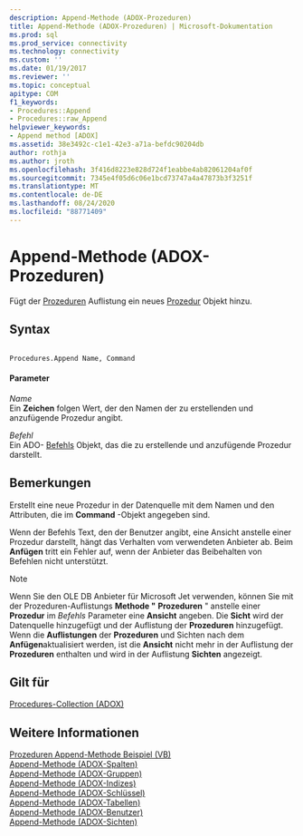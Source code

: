 ```yaml
---
description: Append-Methode (ADOX-Prozeduren)
title: Append-Methode (ADOX-Prozeduren) | Microsoft-Dokumentation
ms.prod: sql
ms.prod_service: connectivity
ms.technology: connectivity
ms.custom: ''
ms.date: 01/19/2017
ms.reviewer: ''
ms.topic: conceptual
apitype: COM
f1_keywords:
- Procedures::Append
- Procedures::raw_Append
helpviewer_keywords:
- Append method [ADOX]
ms.assetid: 38e3492c-c1e1-42e3-a71a-befdc90204db
author: rothja
ms.author: jroth
ms.openlocfilehash: 3f416d8223e828d724f1eabbe4ab82061204af0f
ms.sourcegitcommit: 7345e4f05d6c06e1bcd73747a4a47873b3f3251f
ms.translationtype: MT
ms.contentlocale: de-DE
ms.lasthandoff: 08/24/2020
ms.locfileid: "88771409"
---
```

# <a name="append-method-adox-procedures"></a>Append-Methode (ADOX-Prozeduren)
Fügt der [Prozeduren](./procedures-collection-adox.md) Auflistung ein neues [Prozedur](./procedure-object-adox.md) Objekt hinzu.  
  
## <a name="syntax"></a>Syntax  
  
```  
  
Procedures.Append Name, Command  
```  
  
#### <a name="parameters"></a>Parameter  
 *Name*  
 Ein **Zeichen** folgen Wert, der den Namen der zu erstellenden und anzufügende Prozedur angibt.  
  
 *Befehl*  
 Ein ADO- [Befehls](../ado-api/command-object-ado.md) Objekt, das die zu erstellende und anzufügende Prozedur darstellt.  
  
## <a name="remarks"></a>Bemerkungen  
 Erstellt eine neue Prozedur in der Datenquelle mit dem Namen und den Attributen, die im **Command** -Objekt angegeben sind.  
  
 Wenn der Befehls Text, den der Benutzer angibt, eine Ansicht anstelle einer Prozedur darstellt, hängt das Verhalten vom verwendeten Anbieter ab. Beim **Anfügen** tritt ein Fehler auf, wenn der Anbieter das Beibehalten von Befehlen nicht unterstützt.  
  
> [!NOTE]
>  Wenn Sie den OLE DB Anbieter für Microsoft Jet verwenden, können Sie mit der Prozeduren-Auflistungs **Methode "** **Prozeduren** " anstelle einer **Prozedur** im *Befehls* Parameter eine **Ansicht** angeben. Die **Sicht** wird der Datenquelle hinzugefügt und der Auflistung der **Prozeduren** hinzugefügt. Wenn die **Auflistungen** der **Prozeduren** und Sichten nach dem **Anfügen**aktualisiert werden, ist die **Ansicht** nicht mehr in der Auflistung der **Prozeduren** enthalten und wird in der Auflistung **Sichten** angezeigt.  
  
## <a name="applies-to"></a>Gilt für  
 [Procedures-Collection (ADOX)](./procedures-collection-adox.md)  
  
## <a name="see-also"></a>Weitere Informationen  
 [Prozeduren Append-Methode Beispiel (VB)](./procedures-append-method-example-vb.md)   
 [Append-Methode (ADOX-Spalten)](./append-method-adox-columns.md)   
 [Append-Methode (ADOX-Gruppen)](./append-method-adox-groups.md)   
 [Append-Methode (ADOX-Indizes)](./append-method-adox-indexes.md)   
 [Append-Methode (ADOX-Schlüssel)](./append-method-adox-keys.md)   
 [Append-Methode (ADOX-Tabellen)](./append-method-adox-tables.md)   
 [Append-Methode (ADOX-Benutzer)](./append-method-adox-users.md)   
 [Append-Methode (ADOX-Sichten)](./append-method-adox-views.md)